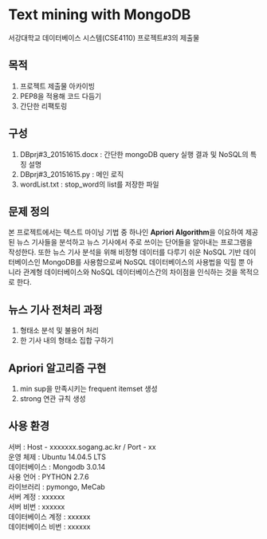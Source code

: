 # Text mining with MongoDB
서강대학교 데이터베이스 시스템(CSE4110) 프로젝트#3의 제출물

## 목적
1. 프로젝트 제출물 아카이빙
2. PEP8을 적용해 코드 다듬기
3. 간단한 리팩토링

## 구성
1. DBprj#3_20151615.docx : 간단한 mongoDB query 실행 결과 및 NoSQL의 특징 설명
2. DBprj#3_20151615.py : 메인 로직
3. wordList.txt : stop_word의 list를 저장한 파일

## 문제 정의

본 프로젝트에서는 텍스트 마이닝 기법 중 하나인 **Apriori Algorithm**을 이요하여 제공된 뉴스 기사들을 분석하고 뉴스 기사에서 주로 쓰이는 단어들을 알아내는 프로그램을 작성한다. 또한 뉴스 기사 분석을 위해 비정형 데이터를 다루기 쉬운 NoSQL 기반 데이터베이스인 MongoDB를 사용함으로써 NoSQL 데이터베이스의 사용법을 익힐 뿐 아니라 관계형 데이터베이스와 NoSQL 데이터베이스간의 차이점을 인식하는 것을 목적으로 한다.

## 뉴스 기사 전처리 과정
1. 형태소 분석 및 불용어 처리
2. 한 기사 내의 형태소 집합 구하기

## Apriori 알고리즘 구현
1. min sup을 만족시키는 frequent itemset 생성
2. strong 연관 규칙 생성

## 사용 환경
서버 : Host - xxxxxxx.sogang.ac.kr / Port - xx<br>
운영 체제 : Ubuntu 14.04.5 LTS<br>
데이터베이스 : Mongodb 3.0.14<br>
사용 언어 : PYTHON 2.7.6<br>
라이브러리 : pymongo, MeCab<br>
서버 계정 : xxxxxx<br>
서버 비번 : xxxxxx<br>
데이터베이스 계정 : xxxxxx<br>
데이터베이스 비번 : xxxxxx<br>